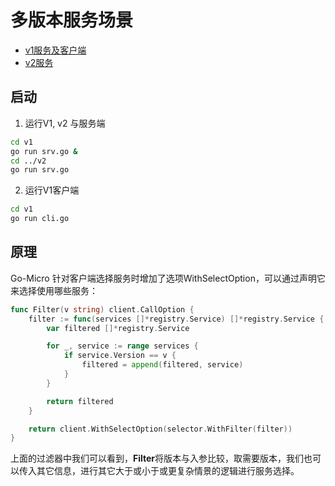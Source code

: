# 多版本服务场景

- [v1服务及客户端](v1)
- [v2服务](v2)

## 启动

1. 运行V1, v2 与服务端

```bash
cd v1
go run srv.go &
cd ../v2
go run srv.go
```

2. 运行V1客户端

```bash
cd v1
go run cli.go
```

## 原理

Go-Micro 针对客户端选择服务时增加了选项WithSelectOption，可以通过声明它来选择使用哪些服务：

```go
func Filter(v string) client.CallOption {
	filter := func(services []*registry.Service) []*registry.Service {
		var filtered []*registry.Service

		for _, service := range services {
			if service.Version == v {
				filtered = append(filtered, service)
			}
		}

		return filtered
	}

	return client.WithSelectOption(selector.WithFilter(filter))
}
```

上面的过滤器中我们可以看到，**Filter**将版本与入参比较，取需要版本，我们也可以传入其它信息，进行其它大于或小于或更复杂情景的逻辑进行服务选择。